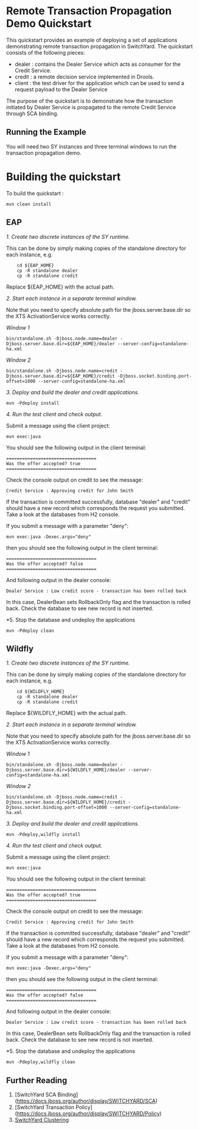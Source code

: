 # Remote Transaction Propagation Demo Quickstart

This quickstart provides an example of deploying a set of applications demonstrating remote transaction propagation in SwitchYard.  The quickstart consists of the following pieces:

* dealer : contains the Dealer Service which acts as consumer for the Credit Service.
* credit : a remote decision service implemented in Drools.  
* client : the test driver for the application which can be used to send a request payload to the Dealer Service

The purpose of the quickstart is to demonstrate how the transaction initiated by Dealer Service is propagated to the remote Credit Service through SCA binding.

## Running the Example

You will need two SY instances and three terminal windows to run the transaction propagation demo.


Building the quickstart
======================

To build the quickstart :

```
mvn clean install
```


EAP
----------
*1. Create two discrete instances of the SY runtime.*

This can be done by simply making copies of the standalone directory for each instance, e.g.
```
    cd ${EAP_HOME}
    cp -R standalone dealer
    cp -R standalone credit
```
Replace ${EAP_HOME} with the actual path.

*2. Start each instance in a separate terminal window.*

Note that you need to specify absolute path for the jboss.server.base.dir so the XTS ActivationService works correctly.

_Window 1_

    bin/standalone.sh -Djboss.node.name=dealer -Djboss.server.base.dir=${EAP_HOME}/dealer --server-config=standalone-ha.xml

_Window 2_

    bin/standalone.sh -Djboss.node.name=credit -Djboss.server.base.dir=${EAP_HOME}/credit -Djboss.socket.binding.port-offset=1000 --server-config=standalone-ha.xml

*3. Deploy and build the dealer and credit applications.*

    mvn -Pdeploy install

*4. Run the test client and check output.*

Submit a message using the client project:

    mvn exec:java

You should see the following output in the client terminal:

    ==================================
    Was the offer accepted? true
    ==================================

Check the console output on credit to see the message:

    Credit Service : Approving credit for John Smith

If the transaction is committed successfully, database "dealer" and "credit" should have a new record which corresponds the request you submitted. Take a look at the databases from H2 console.

If you submit a message with a parameter "deny":

    mvn exec:java -Dexec.args="deny"

then you should see the following output in the client terminal:

    ==================================
    Was the offer accepted? false
    ==================================

And following output in the dealer console:

    Dealer Service : Low credit score - transaction has been rolled back

In this case, DealerBean sets RollbackOnly flag and the transaction is rolled back. Check the database to see new record is not inserted.

*5. Stop the database and undeploy the applications

    mvn -Pdeploy clean

Wildfly
----------
*1. Create two discrete instances of the SY runtime.*

This can be done by simply making copies of the standalone directory for each instance, e.g.
```
    cd ${WILDFLY_HOME}
    cp -R standalone dealer
    cp -R standalone credit
```
Replace ${WILDFLY_HOME} with the actual path.

*2. Start each instance in a separate terminal window.*

Note that you need to specify absolute path for the jboss.server.base.dir so the XTS ActivationService works correctly.

_Window 1_

    bin/standalone.sh -Djboss.node.name=dealer -Djboss.server.base.dir=${WILDFLY_HOME}/dealer --server-config=standalone-ha.xml

_Window 2_

    bin/standalone.sh -Djboss.node.name=credit -Djboss.server.base.dir=${WILDFLY_HOME}/credit -Djboss.socket.binding.port-offset=1000 --server-config=standalone-ha.xml

*3. Deploy and build the dealer and credit applications.*

    mvn -Pdeploy,wildfly install

*4. Run the test client and check output.*

Submit a message using the client project:

    mvn exec:java

You should see the following output in the client terminal:

    ==================================
    Was the offer accepted? true
    ==================================

Check the console output on credit to see the message:

    Credit Service : Approving credit for John Smith

If the transaction is committed successfully, database "dealer" and "credit" should have a new record which corresponds the request you submitted. Take a look at the databases from H2 console.

If you submit a message with a parameter "deny":

    mvn exec:java -Dexec.args="deny"

then you should see the following output in the client terminal:

    ==================================
    Was the offer accepted? false
    ==================================

And following output in the dealer console:

    Dealer Service : Low credit score - transaction has been rolled back

In this case, DealerBean sets RollbackOnly flag and the transaction is rolled back. Check the database to see new record is not inserted.

*5. Stop the database and undeploy the applications

    mvn -Pdeploy,wildfly clean


## Further Reading

1. [SwitchYard SCA Binding] (https://docs.jboss.org/author/display/SWITCHYARD/SCA)
2. [SwitchYard Transaction Policy] (https://docs.jboss.org/author/display/SWITCHYARD/Policy)
2. [SwitchYard Clustering](https://docs.jboss.org/author/display/SWITCHYARD/Clustering)
